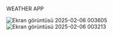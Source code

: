 WEATHER APP

![Ekran görüntüsü 2025-02-06 003605](https://github.com/user-attachments/assets/177f4d02-3f85-4905-b7fe-0c380e5f3523)
![Ekran görüntüsü 2025-02-06 003213](https://github.com/user-attachments/assets/5d1c0775-11e4-4ad9-81ab-50891950771d)
